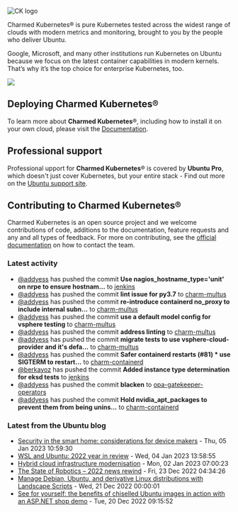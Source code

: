 ![CK logo](https://assets.ubuntu.com/v1/451d4cf4-Charmed+Kubernetes_RGB_onWhite_2022.svg)

Charmed Kubernetes® is pure Kubernetes tested across the widest range of clouds with modern metrics and monitoring, brought to you by the people who deliver Ubuntu.

Google, Microsoft, and many other institutions run Kubernetes on Ubuntu because we focus on the latest container capabilities in modern kernels. That’s why it’s the top choice for enterprise Kubernetes, too.

![](https://assets.ubuntu.com/v1/843c77b6-juju-at-a-glace.svg)

## Deploying Charmed Kubernetes®

To learn more about **Charmed Kubernetes**®, including how to install it on your own cloud, please visit the [Documentation][docs].

## Professional support

Professional upport for **Charmed Kubernetes**® is covered by **Ubuntu Pro**, which doesn't just cover Kubernetes, but your entire stack - Find out more on the [Ubuntu support site](https://ubuntu.com/support).

## Contributing to Charmed Kubernetes®

Charmed Kubernetes is an open source project and we welcome contributions of code, additions to the documentation, feature requests and any and all types of feedback. For more on contributing, see the [official documentation][get-in-touch] on how to contact the team.

<!-- LINKS -->
[docs]: https://ubuntu.com/kubernetes/docs
[get-in-touch]: https://ubuntu.com/kubernetes/docs/get-in-touch

### Latest activity

<!-- activity starts -->
 - [@addyess](https://github.com/addyess) has pushed the commit **Use nagios_hostname_type='unit' on nrpe to ensure hostnam...** to [jenkins](https://github.com/charmed-kubernetes/jenkins)
 - [@addyess](https://github.com/addyess) has pushed the commit **lint issue for py3.7** to [charm-multus](https://github.com/charmed-kubernetes/charm-multus)
 - [@addyess](https://github.com/addyess) has pushed the commit **re-introduce containerd no_proxy to include internal subn...** to [charm-multus](https://github.com/charmed-kubernetes/charm-multus)
 - [@addyess](https://github.com/addyess) has pushed the commit **use a default model config for vsphere testing** to [charm-multus](https://github.com/charmed-kubernetes/charm-multus)
 - [@addyess](https://github.com/addyess) has pushed the commit **address linting** to [charm-multus](https://github.com/charmed-kubernetes/charm-multus)
 - [@addyess](https://github.com/addyess) has pushed the commit **migrate tests to use vsphere-cloud-provider and it's defa...** to [charm-multus](https://github.com/charmed-kubernetes/charm-multus)
 - [@addyess](https://github.com/addyess) has pushed the commit **Safer containerd restarts (#81)  * use SIGTERM to restart...** to [charm-containerd](https://github.com/charmed-kubernetes/charm-containerd)
 - [@berkayoz](https://github.com/berkayoz) has pushed the commit **Added instance type determination for eksd tests** to [jenkins](https://github.com/charmed-kubernetes/jenkins)
 - [@addyess](https://github.com/addyess) has pushed the commit **blacken** to [opa-gatekeeper-operators](https://github.com/charmed-kubernetes/opa-gatekeeper-operators)
 - [@addyess](https://github.com/addyess) has pushed the commit **Hold nvidia_apt_packages to prevent them from being unins...** to [charm-containerd](https://github.com/charmed-kubernetes/charm-containerd)
<!-- activity ends -->

<!-- roadmap starts -->

<!-- roadmap ends -->

### Latest from the Ubuntu blog

<!-- blog starts -->
* [Security in the smart home: considerations for device makers](https://ubuntu.com//blog/security-in-the-smart-home-considerations-for-device-makers) - Thu, 05 Jan 2023 10:59:30 
* [WSL and Ubuntu: 2022 year in review](https://ubuntu.com//blog/wsl-ubuntu-2022-year-in-review) - Wed, 04 Jan 2023 13:58:55 
* [Hybrid cloud infrastructure modernisation](https://ubuntu.com//blog/hybrid-cloud-infrastructure-modernisation) - Mon, 02 Jan 2023 07:00:23 
* [The State of Robotics &#8211; 2022 news rewind](https://ubuntu.com//blog/the-state-of-robotics-2022-review) - Fri, 23 Dec 2022 04:34:26 
* [Manage Debian, Ubuntu, and derivative Linux distributions with Landscape Scripts](https://ubuntu.com//blog/manage-debian-ubuntu-and-derivative-linux-distributions-with-landscape-scripts) - Wed, 21 Dec 2022 00:00:01 
* [See for yourself: the benefits of chiselled Ubuntu images in action with an ASP.NET shop demo](https://ubuntu.com//blog/benefits-chiselled-ubuntu-images-aspnet-eshop-demo) - Tue, 20 Dec 2022 09:15:52 
<!-- blog ends -->
